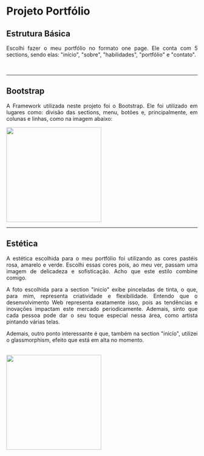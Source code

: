 # Projeto Portfólio

## Estrutura Básica 

<p align= "justify"> Escolhi fazer o meu portfólio no formato one page. Ele conta com 5 sections, sendo elas: "início", "sobre", "habilidades", "portfólio" e "contato". </p>

<br>

<hr>

## Bootstrap

<p align= "justify"> A Framework utilizada neste projeto foi o Bootstrap. Ele foi utilizado em lugares como: divisão das sections, menu, botões e, principalmente, em colunas e linhas, como na imagem abaixo: </p>

<img height= "250" src= "https://user-images.githubusercontent.com/112445431/221426040-01da2d74-5ccb-45fb-9031-51485b00bb35.jpg">

<br>

<hr>

## Estética

<p align= "justify"> A estética escolhida para o meu portfólio foi utilizando as cores pastéis rosa, amarelo e verde. Escolhi essas cores pois, ao meu ver, passam uma imagem de delicadeza e sofisticação. Acho que este estilo combine comigo. </p>

<p align= "justify"> A foto escolhida para a section "inicío" exibe pinceladas de tinta, o que, para mim, representa criatividade e flexibilidade. Entendo que o desenvolvimento Web representa exatamente isso, pois as tendências e inovações impactam este mercado periodicamente. Ademais, sinto que cada pessoa pode dar o seu toque especial nessa área, como artista pintando várias telas.  </p>

<p align= "justify"> Ademais, outro ponto interessante é que, também na section "inicío", utilizei o glassmorphism, efeito que está em alta no momento. </p>

<br>

<img height= "250" src= "https://user-images.githubusercontent.com/112445431/221425868-74ebdbd0-b94c-410b-b867-344d87ab2c8b.jpg">
